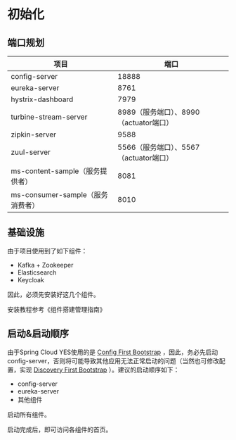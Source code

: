 # 初始化

## 端口规划

| 项目                        | 端口                          |
| ------------------------- | --------------------------- |
| config-server             | 18888                       |
| eureka-server             | 8761                        |
| hystrix-dashboard         | 7979                        |
| turbine-stream-server     | 8989（服务端口）、8990（actuator端口） |
| zipkin-server             | 9588                        |
| zuul-server               | 5566（服务端口）、5567（actuator端口） |
| ms-content-sample（服务提供者）  | 8081                        |
| ms-consumer-sample（服务消费者） | 8010                        |







## 基础设施

由于项目使用到了如下组件：

* Kafka + Zookeeper
* Elasticsearch
* Keycloak

因此，必须先安装好这几个组件。

安装教程参考《组件搭建管理指南》





## 启动&启动顺序

由于Spring Cloud YES使用的是 [Config First Bootstrap](http://cloud.spring.io/spring-cloud-static/Edgware.RC1/multi/multi__spring_cloud_config_client.html#config-first-bootstrap) ，因此，务必先启动config-server，否则将可能导致其他应用无法正常启动的问题（当然也可修改配置，实现 [Discovery First Bootstrap](http://cloud.spring.io/spring-cloud-static/Edgware.RC1/multi/multi__spring_cloud_config_client.html#discovery-first-bootstrap) ）。建议的启动顺序如下：

* config-server
* eureka-server
* 其他组件

启动所有组件。

启动完成后，即可访问各组件的首页。

